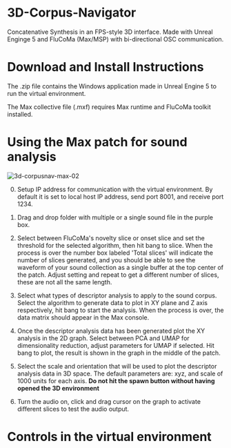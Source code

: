 # 3D-Corpus-Navigator
Concatenative Synthesis in an FPS-style 3D interface. Made with Unreal Enginge 5 and FluCoMa (Max/MSP) with bi-directional OSC communication.

# Download and Install Instructions

The .zip file contains the Windows application made in Unreal Engine 5 to run the virtual environment.

The Max collective file (.mxf) requires Max runtime and FluCoMa toolkit installed.

# Using the Max patch for sound analysis
![3d-corpusnav-max-02](https://github.com/user-attachments/assets/c83e0017-739d-4ab7-8256-5e5dd9ecf4a2)

0) Setup IP address for communication with the virtual environment. By default it is set to local host IP address, send port 8001, and receive port 1234.

1) Drag and drop folder with multiple or a single sound file in the purple box.

2) Select between FluCoMa's novelty slice or onset slice and set the threshold for the selected algorithm, then hit bang to slice. When the process is over the number box labeled 'Total slices' will indicate the number of slices generated, and you should be able to see the waveform of your sound collection as a single buffer at the top center of the patch. Adjust setting and repeat to get a different number of slices, these are not all the same length.

3) Select what types of descriptor analysis to apply to the sound corpus. Select the algorithm to generate data to plot in XY plane and Z axis respectively, hit bang to start the analysis. When the process is over, the data matrix should appear in the Max console.

4) Once the descriptor analysis data has been generated plot the XY analysis in the 2D graph. Select between PCA and UMAP for dimensionality reduction, adjust parameters for UMAP if selected. Hit bang to plot, the result is shown in the graph in the middle of the patch. 

5) Select the scale and orientation that will be used to plot the descriptor analysis data in 3D space. The default parameters are: xyz, and scale of 1000 units for each axis. **Do not hit the spawn button without having opened the 3D environment** 

6) Turn the audio on, click and drag cursor on the graph to activate different slices to test the audio output.

# Controls in the virtual environment
